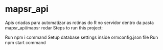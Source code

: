 # mapsr_api
Apis criadas para automatizar as rotinas do R no servidor
dentro da pasta mapsr_api/mapsr
rodar
Steps to run this project:

Run npm i command
Setup database settings inside ormconfig.json file
Run npm start command
